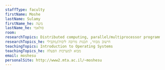 ```yaml
---
staffType: faculty
firstName: Moshe
lastName: Sulamy
firstName_he: משה
lastName_he: סולאמי
room: 
researchTopics: Distributed computing, parallel/multiprocessor programming
researchTopics_he: חישוב מבוזר, תכנות מרובה ליבות/מקבילי
teachingTopics: Introduction to Operating Systems
teachingTopics_he: מבוא למערכות הפעלה
email: moshesu
personalSite: http://www2.mta.ac.il/~moshesu
---
```

